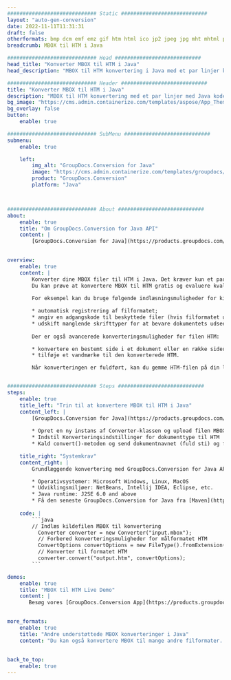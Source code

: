 ```yaml
---
############################# Static ############################
layout: "auto-gen-conversion"
date: 2022-11-11T11:31:31
draft: false
otherformats: bmp dcm emf emz gif htm html ico jp2 jpeg jpg mht mhtml png psb psd svg svgz tga tif tiff webp wmf wmz
breadcrumb: MBOX til HTM i Java

############################# Head ############################
head_title: "Konverter MBOX til HTM i Java"
head_description: "MBOX til HTM konvertering i Java med et par linjer kode. Konverter over 160 filformater ved hjælp af GroupDocs dokumentkonverterings-API for Java"

############################# Header ############################
title: "Konverter MBOX til HTM i Java"
description: "MBOX til HTM konvertering med et par linjer med Java kode"
bg_image: "https://cms.admin.containerize.com/templates/aspose/App_Themes/V3/images/bg/header1.png"
bg_overlay: false
button:
    enable: true

############################# SubMenu ############################
submenu:
    enable: true

    left:
        img_alt: "GroupDocs.Conversion for Java"
        image: "https://cms.admin.containerize.com/templates/groupdocs/images/product-logos/90x90-noborder/groupdocs-conversion-java.png"
        product: "GroupDocs.Conversion"
        platform: "Java"



############################# About ############################
about:
    enable: true
    title: "Om GroupDocs.Conversion for Java API"
    content: |
        [GroupDocs.Conversion for Java](https://products.groupdocs.com/conversion/java/) er en avanceret filformatkonverterings-API til konvertering mellem populære billed- og dokumentformater såsom Microsoft Office, OpenDocument, PDF, HTML, e-mail, CAD. og meget mere med blot et par linjer kode. Den native API registrerer automatisk formaterne af de originale dokumenter og tilbyder mange muligheder for at tilpasse de konverterede dokumenter. Sammen med funktionen til at udtrække information fra et dokument, understøtter den også caching af konverteringsresultaterne til den lokale disk som standard. Enhver form for cachelagring kan dog understøttes ved at implementere de passende grænseflader - Amazon S3, Dropbox, Google Drive, Windows Azure, Reddis eller andre.
    

overview:
    enable: true
    content: |
        Konverter dine MBOX filer til HTM i Java. Det kræver kun et par linjer med Java kode på enhver platform efter eget valg, såsom Windows, Linux, macOS.
        Du kan prøve at konvertere MBOX til HTM gratis og evaluere kvaliteten af ​​konverteringsresultaterne. Sammen med simple filkonverteringsscripts kan du prøve mere sofistikerede muligheder for at indlæse MBOX-kildefilen og gemme HTM-outputtet. 
        
        For eksempel kan du bruge følgende indlæsningsmuligheder for kilden MBOX:

        * automatisk registrering af filformatet;
        * angiv en adgangskode til beskyttede filer (hvis filformatet understøtter det);
        * udskift manglende skrifttyper for at bevare dokumentets udseende.
        
        Der er også avancerede konverteringsmuligheder for filen HTM:

        * konvertere en bestemt side i et dokument eller en række sider;
        * tilføje et vandmærke til den konverterede HTM.

        Når konverteringen er fuldført, kan du gemme HTM-filen på din lokale filsti eller på et tredjepartslager såsom FTP, Amazon S3, Google Drive, Dropbox osv. Bemærk venligst - for at konvertere MBOX til HTM, behøver du ikke installere yderligere software, såsom MS Office, Open Office, Adobe Acrobat Reader osv.


############################# Steps ############################
steps:
    enable: true
    title_left: "Trin til at konvertere MBOX til HTM i Java"
    content_left: |
        [GroupDocs.Conversion for Java](https://products.groupdocs.com/conversion/java/) giver udviklere mulighed for nemt at konvertere MBOX fil til HTM med et par linjer kode.
        
        * Opret en ny instans af Converter-klassen og upload filen MBOX med den fulde sti
        * Indstil Konverteringsindstillinger for dokumenttype til HTM
        * Kald convert()-metoden og send dokumentnavnet (fuld sti) og formatet (HTM) som en parameter

    title_right: "Systemkrav"
    content_right: |
        Grundlæggende konvertering med GroupDocs.Conversion for Java API kan udføres med blot et par linjer kode. Vores API'er understøttes på alle større platforme og operativsystemer. Før du udfører koden nedenfor, skal du sørge for, at du har følgende forudsætninger installeret på dit system.

        * Operativsystemer: Microsoft Windows, Linux, MacOS
        * Udviklingsmiljøer: NetBeans, Intellij IDEA, Eclipse, etc.
        * Java runtime: J2SE 6.0 and above
        * Få den seneste GroupDocs.Conversion for Java fra [Maven](https://repository.groupdocs.com/webapp/#/artifacts/browse/tree/General/repo/com/groupdocs/groupdocs-conversion)
         
    code: |
        ```java    
        // Indlæs kildefilen MBOX til konvertering
          Converter converter = new Converter("input.mbox");
          // Forbered konverteringsmuligheder for målformatet HTM
          ConvertOptions convertOptions = new FileType().fromExtension("htm").getConvertOptions();
          // Konverter til formatet HTM
          converter.convert("output.htm", convertOptions);
        ```

demos:
    enable: true
    title: "MBOX til HTM Live Demo"
    content: |
       Besøg vores [GroupDocs.Conversion App](https://products.groupdocs.app/conversion/family) websted, og prøv MBOX til HTM konvertering nu. Den gratis demo har følgende fordele
          

more_formats:
    enable: true
    title: "Andre understøttede MBOX konverteringer i Java"
    content: "Du kan også konvertere MBOX til mange andre filformater. Se venligst listen nedenfor."
       
       
back_to_top:
    enable: true
---
```

